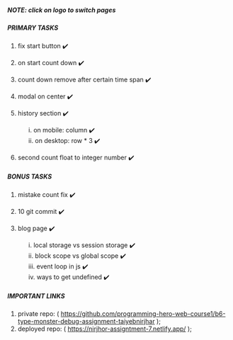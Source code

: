 ##### NOTE: click on logo to switch pages

##### PRIMARY TASKS

<!-- ✔️  ❌ -->

1. fix start button ✔️
2. on start count down ✔️
3. count down remove after certain time span ✔️
4. modal on center ✔️
5. history section ✔️
   <ol>i. on mobile: column ✔️</ol> 
   <ol>ii. on desktop: row * 3 ✔️</ol>

6. second count float to integer number ✔️

##### BONUS TASKS

1. mistake count fix ✔️
2. 10 git commit ✔️
3. blog page ✔️

   <ol> i. local storage vs session storage ✔️</ol> 
   <ol> ii. block scope vs global scope  ✔️</ol>
   <ol> iii. event loop in js ✔️</ol> 
   <ol> iv. ways to get undefined ✔️</ol>

##### IMPORTANT LINKS

1. private repo: ( https://github.com/programming-hero-web-course1/b6-type-monster-debug-assignment-taiyebnirjhar );
2. deployed repo: ( https://nirjhor-assigntment-7.netlify.app/ );
